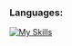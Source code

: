 
<!--
**dev-skipo/dev-skipo** is a ✨ _special_ ✨ repository because its `README.md` (this file) appears on your GitHub profile.
![Header](./your-header-image-name.gif)

Here are some ideas to get you started:

- 🔭 I’m currently working on ...
- 🌱 I’m currently learning ...
- 👯 I’m looking to collaborate on ...
- 🤔 I’m looking for help with ...
- 💬 Ask me about ...
- 📫 How to reach me: ...
- 😄 Pronouns: ...
- ⚡ Fun fact: ...
https://rahuldkjain.github.io/gh-profile-readme-generator/
https://github.com/tandpfun/skill-icons#readme
![Top Langs](https://github-readme-stats.vercel.app/api/top-langs/?username=dev-skipo)
-->


<h3 align="left">Languages:</h3>

[![My Skills](https://skillicons.dev/icons?i=js,html,css,nodejs,git,bootstrap,express,solidity)](https://skillicons.dev)

